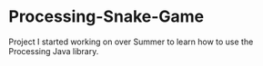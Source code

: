 # Processing-Snake-Game
Project I started working on over Summer to learn how to use the Processing Java library.
